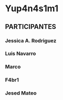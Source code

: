 # Yup4n4s1m1

## PARTICIPANTES

### Jessica A. Rodriguez

### Luis Navarro

### Marco


### F4br1


### Jesed Mateo
